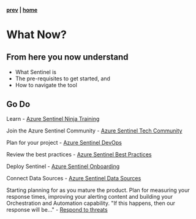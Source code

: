 #### [prev](./Pre-requisites.md) | [home](./welcome.md) 

# What Now?

## From here you now understand

* What Sentinel is
* The pre-requisites to get started, and
* How to navigate the tool

## Go Do

Learn - [Azure Sentinel Ninja Training](https://techcommunity.microsoft.com/t5/azure-sentinel/become-an-azure-sentinel-ninja-the-complete-level-400-training/ba-p/1246310)

Join the Azure Sentinel Community - [Azure Sentinel Tech Community](https://aka.ms/ASICommunity)

Plan for your project - [Azure Sentinel DevOps](https://techcommunity.microsoft.com/t5/azure-sentinel/accelerate-your-azure-sentinel-deployment-with-this-azure-devops/ba-p/1449414)

Review the best practices - [Azure Sentinel Best Practices](https://techcommunity.microsoft.com/t5/azure-sentinel/best-practices-for-designing-an-azure-sentinel-or-azure-security/ba-p/832574)

Deploy Sentinel - [Azure Sentinel Onboarding](https://docs.microsoft.com/en-us/azure/sentinel/quickstart-onboard)

Connect Data Sources - [Azure Sentinel Data Sources](https://docs.microsoft.com/en-us/azure/sentinel/connect-data-sources)

Starting planning for as you mature the product. Plan for measuring your response times, improving your alerting content and building your Orchestration and Automation capability. "If this happens, then our response will be..." - [Respond to threats](https://docs.microsoft.com/en-us/azure/sentinel/tutorial-respond-threats-playbook)
